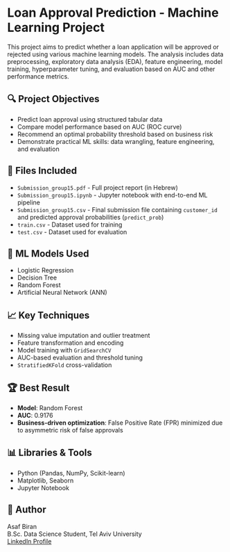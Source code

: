 # Loan Approval Prediction - Machine Learning Project

This project aims to predict whether a loan application will be approved or rejected using various machine learning models. The analysis includes data preprocessing, exploratory data analysis (EDA), feature engineering, model training, hyperparameter tuning, and evaluation based on AUC and other performance metrics.

## 🔍 Project Objectives

- Predict loan approval using structured tabular data
- Compare model performance based on AUC (ROC curve)
- Recommend an optimal probability threshold based on business risk
- Demonstrate practical ML skills: data wrangling, feature engineering, and evaluation

## 📁 Files Included

- `Submission_group15.pdf` - Full project report (in Hebrew)
- `Submission_group15.ipynb` - Jupyter notebook with end-to-end ML pipeline
- `Submission_group15.csv` - Final submission file containing `customer_id` and predicted approval probabilities (`predict_prob`)
- `train.csv` - Dataset used for training 
- `test.csv` - Dataset used for evaluation

## 🧠 ML Models Used

- Logistic Regression
- Decision Tree
- Random Forest
- Artificial Neural Network (ANN)

## 📈 Key Techniques

- Missing value imputation and outlier treatment
- Feature transformation and encoding
- Model training with `GridSearchCV`
- AUC-based evaluation and threshold tuning
- `StratifiedKFold` cross-validation

## 🏆 Best Result

- **Model**: Random Forest  
- **AUC**: 0.9176  
- **Business-driven optimization**: False Positive Rate (FPR) minimized due to asymmetric risk of false approvals

## 📊 Libraries & Tools

- Python (Pandas, NumPy, Scikit-learn)
- Matplotlib, Seaborn
- Jupyter Notebook

## 👤 Author

Asaf Biran  
B.Sc. Data Science Student, Tel Aviv University  
[LinkedIn Profile](https://www.linkedin.com/in/asaf-biran-97b92935b/)
